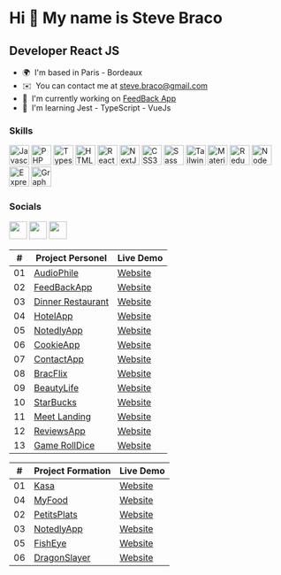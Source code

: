 Hi 👋 My name is Steve Braco
============================

Developer React JS
------------------

* 🌍  I'm based in Paris - Bordeaux
* ✉️  You can contact me at [steve.braco@gmail.com](mailto:steve.braco@gmail.com)
* 🚀  I'm currently working on [FeedBack App](http://feedback-app-braco.netlify.app/)
* 🧠  I'm learning Jest - TypeScript - VueJs

### Skills

<p align="left">
<a href="https://developer.mozilla.org/en-US/docs/Web/JavaScript" target="_blank" rel="noreferrer"><img src="https://raw.githubusercontent.com/danielcranney/readme-generator/main/public/icons/skills/javascript-colored.svg" width="36" height="36" alt="Javascript" /></a>
<a href="https://www.php.net/" target="_blank" rel="noreferrer"><img src="https://raw.githubusercontent.com/danielcranney/readme-generator/main/public/icons/skills/php-colored.svg" width="36" height="36" alt="PHP" /></a>
<a href="https://www.typescriptlang.org/" target="_blank" rel="noreferrer"><img src="https://raw.githubusercontent.com/danielcranney/readme-generator/main/public/icons/skills/typescript-colored.svg" width="36" height="36" alt="Typescript" /></a>
<a href="https://developer.mozilla.org/en-US/docs/Glossary/HTML5" target="_blank" rel="noreferrer"><img src="https://raw.githubusercontent.com/danielcranney/readme-generator/main/public/icons/skills/html5-colored.svg" width="36" height="36" alt="HTML5" /></a>
<a href="https://reactjs.org/" target="_blank" rel="noreferrer"><img src="https://raw.githubusercontent.com/danielcranney/readme-generator/main/public/icons/skills/react-colored.svg" width="36" height="36" alt="React" /></a>
<a href="https://nextjs.org/docs" target="_blank" rel="noreferrer"><img src="https://raw.githubusercontent.com/danielcranney/readme-generator/main/public/icons/skills/nextjs-colored.svg" width="36" height="36" alt="NextJs" /></a>
<a href="https://www.w3.org/TR/CSS/#css" target="_blank" rel="noreferrer"><img src="https://raw.githubusercontent.com/danielcranney/readme-generator/main/public/icons/skills/css3-colored.svg" width="36" height="36" alt="CSS3" /></a>
<a href="https://sass-lang.com/" target="_blank" rel="noreferrer"><img src="https://raw.githubusercontent.com/danielcranney/readme-generator/main/public/icons/skills/sass-colored.svg" width="36" height="36" alt="Sass" /></a>
<a href="https://tailwindcss.com/" target="_blank" rel="noreferrer"><img src="https://raw.githubusercontent.com/danielcranney/readme-generator/main/public/icons/skills/tailwindcss-colored.svg" width="36" height="36" alt="TailwindCSS" /></a>
<a href="https://mui.com/" target="_blank" rel="noreferrer"><img src="https://raw.githubusercontent.com/danielcranney/readme-generator/main/public/icons/skills/materialui-colored.svg" width="36" height="36" alt="Material UI" /></a>
<a href="https://redux.js.org/" target="_blank" rel="noreferrer"><img src="https://raw.githubusercontent.com/danielcranney/readme-generator/main/public/icons/skills/redux-colored.svg" width="36" height="36" alt="Redux" /></a>
<a href="https://nodejs.org/en/" target="_blank" rel="noreferrer"><img src="https://raw.githubusercontent.com/danielcranney/readme-generator/main/public/icons/skills/nodejs-colored.svg" width="36" height="36" alt="NodeJS" /></a>
<a href="https://expressjs.com/" target="_blank" rel="noreferrer"><img src="https://raw.githubusercontent.com/danielcranney/readme-generator/main/public/icons/skills/express-colored.svg" width="36" height="36" alt="Express" /></a>
<a href="https://graphql.org/" target="_blank" rel="noreferrer"><img src="https://raw.githubusercontent.com/danielcranney/readme-generator/main/public/icons/skills/graphql-colored.svg" width="36" height="36" alt="GraphQL" /></a>
</p>


### Socials

<p align="left"> <a href="https://www.facebook.com/steve.braco/" target="_blank" rel="noreferrer"><img src="https://raw.githubusercontent.com/danielcranney/readme-generator/main/public/icons/socials/facebook.svg" width="32" height="32" /></a> <a href="https://www.github.com/stevebraco" target="_blank" rel="noreferrer"><img src="https://raw.githubusercontent.com/danielcranney/readme-generator/main/public/icons/socials/github.svg" width="32" height="32" /></a> <a href="https://www.linkedin.com/in/stevebraco" target="_blank" rel="noreferrer"><img src="https://raw.githubusercontent.com/danielcranney/readme-generator/main/public/icons/socials/linkedin.svg" width="32" height="32" /></a></p>

|  #  | Project Personel                                                                                                                    | Live Demo                                                                         |
| :-: | --------------------------------------------------------------------------------------------------------------------------- |     --------------------------------------------------------------------------------- |
| 01  | [AudioPhile](https://github.com/stevebraco/React-Audiophile/tree/main/audiophile-ecomm-website/audiophile-ecomm-app)                                | [Website](https://audiophile.vercel.app/)               |
| 02  | [FeedBackApp](https://github.com/stevebraco/feedback-app)                          | [Website](https://notedly-front-react-graph-ql-express-node.vercel.app/)          |
| 03  | [Dinner Restaurant](https://github.com/stevebraco/dinner-restaurant)                                   | [Website](https://dinner-restaurant.vercel.app/)                  |
| 04  | [HotelApp](https://github.com/stevebraco/airHotel-react)                               | [Website](https://air-hotel-react.vercel.app/)                   |
| 05  | [NotedlyApp](https://github.com/stevebraco/notedly_FRONT_React-GraphQL-Express-Node)                       | [Website](https://notedly-front-react-graph-ql-express-node.vercel.app/) |
| 06  | [CookieApp](https://github.com/stevebraco/cookie)                               | [Website](https://feedback-app-braco.netlify.app/)                |
| 07  | [ContactApp](https://github.com/stevebraco/contact)                           | [Website](https://cook-chi.vercel.app/)              |
| 08  | [BracFlix](https://github.com/stevebraco/movies.com)                       | [Website](https://mycontacts.vercel.app/)            |
| 09  | [BeautyLife](https://github.com/stevebraco/beauty-lifestyle)                                         | [Website](https://movies-com.vercel.app/#)                     |
| 10  | [StarBucks](https://github.com/stevebraco/Starbucks/tree/main/Starbucks)                                     | [Website](https://beauty-lifestyle.vercel.app)                   |
| 11  | [Meet Landing](https://github.com/stevebraco/FrontEndMentor-meet-landing)                                         | [Website](https://starbucks-green.vercel.app/)                     |
| 12  | [ReviewsApp](https://github.com/stevebraco/reviews-app-react)                               | [Website](https://meet-landing-xi.vercel.app/)                |
| 13  | [Game RollDice](https://github.com/stevebraco/GameRollDice)                                   | [Website](https://reviews-app-react.vercel.app/)                  |



|  #  | Project Formation                                                                                                                | Live Demo                                                                         |
| :-: | --------------------------------------------------------------------------------------------------------------------------- |     --------------------------------------------------------------------------------- |
| 01  | [Kasa](https://github.com/stevebraco/P11_kasa_OP)                                | [Website](https://p11-kasa-op.vercel.app/)               |
| 04  | [MyFood](https://github.com/stevebraco/BracoSteve_3_11012022)                          | [Website](https://stevebraco.github.io/BracoSteve_3_11012022/)          |
| 02  | [PetitsPlats](https://github.com/stevebraco/petitsPlats_OP)                               | [Website](https://stevebraco.github.io/petitsPlats_OP/)                   |
| 03  | [NotedlyApp](https://github.com/stevebraco/notedly_FRONT_React-GraphQL-Express-Node)                       | [Website](https://notedly-front-react-graph-ql-express-node.vercel.app/) |
| 05  | [FishEye](https://github.com/stevebraco/Front-End-Fisheye)                               | [Website](https://fisheye-braco.netlify.app/index.html)                |
| 06  | [DragonSlayer](https://github.com/stevebraco/DragonSlayer_3wa)                           | [Website](https://dragon-slayer-3wa.vercel.app/)              |




